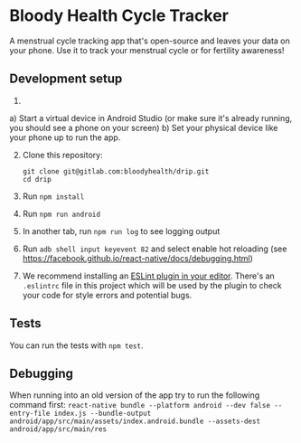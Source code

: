# Bloody Health Cycle Tracker

A menstrual cycle tracking app that's open-source and leaves your data on your phone. Use it to track your menstrual cycle or for fertility awareness!

## Development setup

1.

a) Start a virtual device in Android Studio (or make sure it's already running, you should see a phone on your screen)
b) Set your physical device like your phone up to run the app.

2. Clone this repository:

    ```
    git clone git@gitlab.com:bloodyhealth/drip.git
    cd drip
    ```

4. Run `npm install`
5. Run `npm run android`
7. In another tab, run `npm run log` to see logging output
8. Run `adb shell input keyevent 82` and select enable hot reloading (see https://facebook.github.io/react-native/docs/debugging.html)
9. We recommend installing an [ESLint plugin in your editor](https://eslint.org/docs/user-guide/integrations#editors). There's an `.eslintrc` file in this project which will be used by the plugin to check your code for style errors and potential bugs.

## Tests
You can run the tests with `npm test`.

## Debugging
When running into an old version of the app try to run the following command first:
`react-native bundle --platform android --dev false --entry-file index.js --bundle-output android/app/src/main/assets/index.android.bundle --assets-dest android/app/src/main/res`
